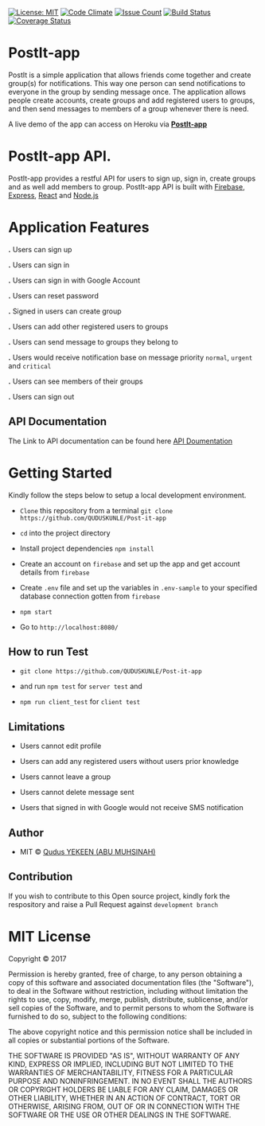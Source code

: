 [![License: MIT](https://img.shields.io/badge/License-MIT-brightgreen.svg)](https://choosealicense.com/licenses/mit/)
[![Code Climate](https://codeclimate.com/github/QUDUSKUNLE/Post-it-app/badges/gpa.svg)](https://codeclimate.com/github/codeclimate/codeclimate)
[![Issue Count](https://codeclimate.com/github/QUDUSKUNLE/Post-it-app/badges/issue_count.svg)](https://codeclimate.com/github/codeclimate/codeclimate)
[![Build Status](https://travis-ci.org/QUDUSKUNLE/Post-it-app.svg?branch=feedback-implementation)](https://travis-ci.org/QUDUSKUNLE/Post-it-app)
[![Coverage Status](https://coveralls.io/repos/github/QUDUSKUNLE/Post-it-app/badge.svg?branch=feedback-implementation)](https://coveralls.io/github/QUDUSKUNLE/Post-it-app?branch=feedback-implementation)

# PostIt-app
  PostIt is a simple application that allows friends come together and create group(s) for notifications.
  This way one person can send notifications to everyone in the group by sending message once. The application allows people create accounts, create groups and add registered users to groups, and then send messages to members of a group whenever there is need.

  A live demo of the app can access on Heroku via <b><a href="https://heroku-postitapp.herokuapp.com/">PostIt-app</a></b>

# PostIt-app API.
  PostIt-app provides a restful API for users to sign up, sign in, create groups and as well add members to group.
  PostIt-app API is built with <a href="https://firebase.google.com/">Firebase</a>, <a href="https://expressjs.com/">Express</a>, <a href="https://facebook.github.io/react/">React</a> and <a href="https://nodejs.org/">Node.js</a>


 # Application Features
  <b>.</b> Users can sign up

  <b>.</b> Users can sign in

  <b>.</b> Users can sign in with Google Account

  <b>.</b> Users can reset password

  <b>.</b> Signed in users can create group

  <b>.</b> Users can add other registered users to groups

  <b>.</b> Users can send message to groups they belong to

  <b>.</b> Users would receive notification base on message priority ```normal```, ```urgent``` and ```critical```

  <b>.</b> Users can see members of their groups
  
  <b>.</b> Users can sign out

## API Documentation
  The Link to API documentation can be found here <a href="https://app.apiary.io/postitapp/editor">API Doumentation</a>

# Getting Started
  Kindly follow the steps below to setup a local development environment.
  + ```Clone``` this repository from a terminal ```git clone  https://github.com/QUDUSKUNLE/Post-it-app```

  + ```cd``` into the project directory

  + Install project dependencies ```npm install```

  + Create an account on ```firebase``` and set up the app and get account details from ```firebase```

  + Create ```.env``` file and set up the variables in ```.env-sample``` to your specified database connection gotten from ```firebase```

   + ```npm start```

   + Go to ```http://localhost:8080/```


  ## How to run Test

+ ```git clone https://github.com/QUDUSKUNLE/Post-it-app```

+ and run ```npm test``` for ```server test``` and
* ```npm run client_test``` for ```client test```

## Limitations
+ Users cannot edit profile

+ Users can add any registered users without users prior knowledge

+ Users cannot leave a group

+ Users cannot delete message sent

+ Users that signed in with Google would not receive SMS notification

## Author
+ MIT © [Qudus YEKEEN (ABU MUHSINAH)](https://github.com/QUDUSKUNLE)


## Contribution
If you wish to contribute to this Open source project, kindly fork the respository and raise a Pull Request against ```development branch```

 # MIT License
 
 Copyright © 2017
 
 Permission is hereby granted, free of charge, to any person obtaining a copy
 of this software and associated documentation files (the "Software"), to deal
 in the Software without restriction, including without limitation the rights
 to use, copy, modify, merge, publish, distribute, sublicense, and/or sell
 copies of the Software, and to permit persons to whom the Software is
 furnished to do so, subject to the following conditions:
 
 The above copyright notice and this permission notice shall be included in all
 copies or substantial portions of the Software.
 
 THE SOFTWARE IS PROVIDED "AS IS", WITHOUT WARRANTY OF ANY KIND, EXPRESS OR
 IMPLIED, INCLUDING BUT NOT LIMITED TO THE WARRANTIES OF MERCHANTABILITY,
 FITNESS FOR A PARTICULAR PURPOSE AND NONINFRINGEMENT. IN NO EVENT SHALL THE
 AUTHORS OR COPYRIGHT HOLDERS BE LIABLE FOR ANY CLAIM, DAMAGES OR OTHER
 LIABILITY, WHETHER IN AN ACTION OF CONTRACT, TORT OR OTHERWISE, ARISING FROM,
 OUT OF OR IN CONNECTION WITH THE SOFTWARE OR THE USE OR OTHER DEALINGS IN THE
 SOFTWARE.
